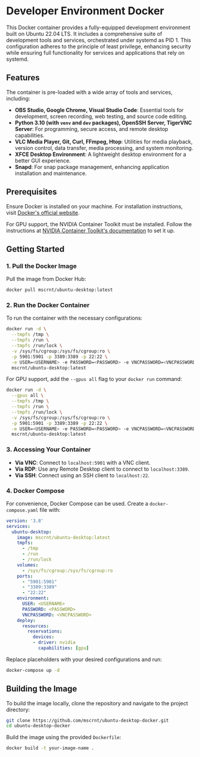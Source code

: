 # Developer Environment Docker

This Docker container provides a fully-equipped development environment built on Ubuntu 22.04 LTS. It includes a comprehensive suite of development tools and services, orchestrated under systemd as PID 1. This configuration adheres to the principle of least privilege, enhancing security while ensuring full functionality for services and applications that rely on systemd.

## Features

The container is pre-loaded with a wide array of tools and services, including:

- **OBS Studio, Google Chrome, Visual Studio Code**: Essential tools for development, screen recording, web testing, and source code editing.
- **Python 3.10 (with `venv` and `dev` packages), OpenSSH Server, TigerVNC Server**: For programming, secure access, and remote desktop capabilities.
- **VLC Media Player, Git, Curl, FFmpeg, Htop**: Utilities for media playback, version control, data transfer, media processing, and system monitoring.
- **XFCE Desktop Environment**: A lightweight desktop environment for a better GUI experience.
- **Snapd**: For snap package management, enhancing application installation and maintenance.

## Prerequisites

Ensure Docker is installed on your machine. For installation instructions, visit [Docker's official website](https://docs.docker.com/get-docker/).

For GPU support, the NVIDIA Container Toolkit must be installed. Follow the instructions at [NVIDIA Container Toolkit's documentation](https://docs.nvidia.com/datacenter/cloud-native/container-toolkit/install-guide.html) to set it up.

## Getting Started

### 1. Pull the Docker Image

Pull the image from Docker Hub:

```bash
docker pull mscrnt/ubuntu-desktop:latest
```

### 2. Run the Docker Container

To run the container with the necessary configurations:

```bash
docker run -d \
  --tmpfs /tmp \
  --tmpfs /run \
  --tmpfs /run/lock \
  -v /sys/fs/cgroup:/sys/fs/cgroup:ro \
  -p 5901:5901 -p 3389:3389 -p 22:22 \
  -e USER=<USERNAME> -e PASSWORD=<PASSWORD> -e VNCPASSWORD=<VNCPASSWORD> \
  mscrnt/ubuntu-desktop:latest
```

For GPU support, add the `--gpus all` flag to your `docker run` command:

```bash
docker run -d \
  --gpus all \
  --tmpfs /tmp \
  --tmpfs /run \
  --tmpfs /run/lock \
  -v /sys/fs/cgroup:/sys/fs/cgroup:ro \
  -p 5901:5901 -p 3389:3389 -p 22:22 \
  -e USER=<USERNAME> -e PASSWORD=<PASSWORD> -e VNCPASSWORD=<VNCPASSWORD> \
  mscrnt/ubuntu-desktop:latest
```

### 3. Accessing Your Container

- **Via VNC**: Connect to `localhost:5901` with a VNC client.
- **Via RDP**: Use any Remote Desktop client to connect to `localhost:3389`.
- **Via SSH**: Connect using an SSH client to `localhost:22`.

### 4. Docker Compose

For convenience, Docker Compose can be used. Create a `docker-compose.yaml` file with:

```yaml
version: '3.8'
services:
  ubuntu-desktop:
    image: mscrnt/ubuntu-desktop:latest
    tmpfs:
      - /tmp
      - /run
      - /run/lock
    volumes:
      - /sys/fs/cgroup:/sys/fs/cgroup:ro
    ports:
      - "5901:5901"
      - "3389:3389"
      - "22:22"
    environment:
      USER: <USERNAME>
      PASSWORD: <PASSWORD>
      VNCPASSWORD: <VNCPASSWORD>
    deploy:
      resources:
        reservations:
          devices:
          - driver: nvidia
            capabilities: [gpu]
```

Replace placeholders with your desired configurations and run:

```bash
docker-compose up -d
```

## Building the Image

To build the image locally, clone the repository and navigate to the project directory:

```bash
git clone https://github.com/mscrnt/ubuntu-desktop-docker.git
cd ubuntu-desktop-docker
```

Build the image using the provided `Dockerfile`:

```bash
docker build -t your-image-name .
```